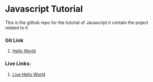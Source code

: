 # Javascript Tutorial
This is the github repo for the tutorial of Javascript it contain the poject related to it

### Git Link
1. [Hello World](https://avination-org.github.io/Basic-of-Javascript/hellojavascript/ "Git Link for Hello World")



### Live Links:
1. [Live Hello World](https://github.com/Avination-org/Basic-of-Javascript/tree/main/hellojavascript "Live link for Hello World")